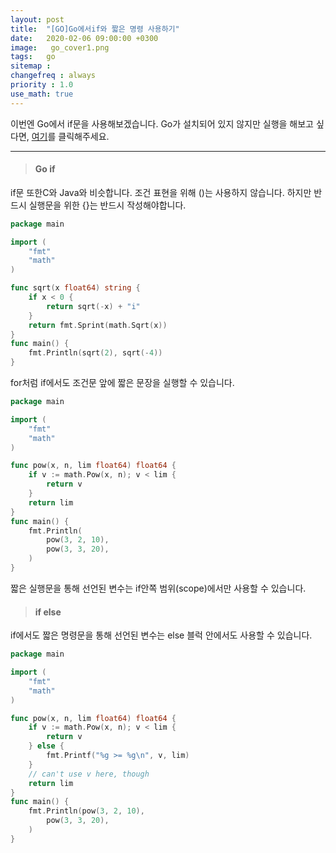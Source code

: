 ```yaml
---
layout: post
title:  "[GO]Go에서if와 짧은 명령 사용하기"
date:   2020-02-06 09:00:00 +0300
image:   go_cover1.png
tags:   go
sitemap : 
changefreq : always
priority : 1.0
use_math: true
---
```



이번엔 Go에서 if문을 사용해보겠습니다. Go가 설치되어 있지 않지만 실행을 해보고 싶다면, [여기](https://tour.golang.org/methods/20)를 클릭해주세요.

-------

> #### Go if

if문 또한C와 Java와 비슷합니다. 조건 표현을 위해 ()는 사용하지 않습니다. 하지만 반드시 실행문을 위한 {}는 반드시 작성해야합니다. 

```go
package main

import (
	"fmt"
	"math"
)

func sqrt(x float64) string {
	if x < 0 {
		return sqrt(-x) + "i"
	}
	return fmt.Sprint(math.Sqrt(x))
}
func main() {
	fmt.Println(sqrt(2), sqrt(-4))
}
```


for처럼 if에서도 조건문 앞에 짧은 문장을 실행할 수 있습니다.

```go
package main

import (
	"fmt"
	"math"
)

func pow(x, n, lim float64) float64 {
	if v := math.Pow(x, n); v < lim {
		return v
	}
	return lim
}
func main() {
	fmt.Println(
		pow(3, 2, 10),
		pow(3, 3, 20),
	)
}
```

짧은 실행문을 통해 선언된 변수는 if안쪽 범위(scope)에서만 사용할 수 있습니다. 

> #### if else 

if에서도 짧은 명령문을 통해 선언된 변수는 else 블럭 안에서도 사용할 수 있습니다.

```go
package main

import (
	"fmt"
	"math"
)

func pow(x, n, lim float64) float64 {
	if v := math.Pow(x, n); v < lim {
		return v
	} else {
		fmt.Printf("%g >= %g\n", v, lim)
	}
	// can't use v here, though
	return lim
}
func main() {
	fmt.Println(pow(3, 2, 10),
		pow(3, 3, 20),
	)
}
```


